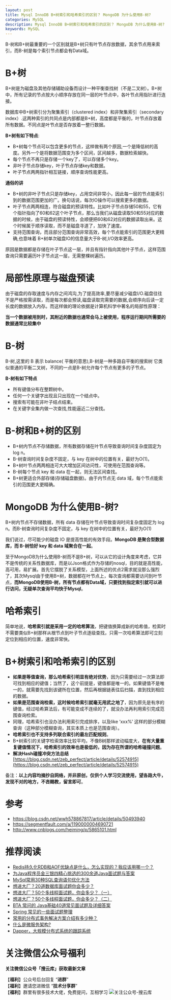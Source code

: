 ```yaml
---
layout: post
title: Mysql InnoDB B+树索引和哈希索引的区别？ MongoDB 为什么使用B-树?
categories: MySQL
description: Mysql InnoDB B+树索引和哈希索引的区别？ MongoDB 为什么使用B-树?
keywords: MySQL
---
```


B-树和B+树最重要的一个区别就是B+树只有叶节点存放数据，其余节点用来索引，而B-树是每个索引节点都会有Data域。

# B+树

B+树是为磁盘及其他存储辅助设备而设计一种平衡查找树（不是二叉树）。B+树中，所有记录的节点按大小顺序存放在同一层的叶节点中，各叶节点用指针进行连接。

数据库中B+树索引分为聚集索引（clustered index）和非聚集索引（secondary index）.这两种索引的共同点是内部都是B+树，高度都是平衡的，叶节点存放着所有数据。不同点是叶节点是否存放着一整行数据。

**B+树有如下特点**:

- B+树每个节点可以包含更多的节点，这样做有两个原因,一个是降低树的高度。另外一个是将数据范围变为多个区间，区间越多，数据检索越快。 
- 每个节点不再只是存储一个key了，可以存储多个key。
- 非叶子节点存储key，叶子节点存储key和数据。 
- 叶子节点两两指针相互链接，顺序查询性能更高。

**通俗的讲**
- B+树的非叶子节点只是存储key，占用空间非常小，因此每一层的节点能索引到的数据范围更加的广。换句话说，每次IO操作可以搜索更多的数据。
- 叶子节点两两相连，符合磁盘的预读特性。比如叶子节点存储50和55，它有个指针指向了60和62这个叶子节点，那么当我们从磁盘读取50和55对应的数据的时候，由于磁盘的预读特性，会顺便把60和62对应的数据读取出来。这个时候属于顺序读取，而不是磁盘寻道了，加快了速度。
- 支持范围查询，而且部分范围查询非常高效，每个节点能索引的范围更大更精确,也意味着 B+树单次磁盘IO的信息量大于B-树,I/O效率更高。

原因是数据都是存储在叶子节点这一层，并且有指针指向其他叶子节点，这样范围查询只需要遍历叶子节点这一层，无需整棵树遍历。

# 局部性原理与磁盘预读

由于磁盘的存取速度与内存之间鸿沟,为了提高效率,要尽量减少磁盘I/O.磁盘往往不是严格按需读取，而是每次都会预读,磁盘读取完需要的数据,会顺序向后读一定长度的数据放入内存。而这样做的理论依据是计算机科学中著名的局部性原理：

**当一个数据被用到时，其附近的数据也通常会马上被使用，程序运行期间所需要的数据通常比较集中**

# B-树

B-树,这里的 B 表示 balance( 平衡的意思),B-树是一种多路自平衡的搜索树 
它类似普通的平衡二叉树，不同的一点是B-树允许每个节点有更多的子节点。

**B-树有如下特点**

- 所有键值分布在整颗树中。
- 任何一个关键字出现且只出现在一个结点中。
- 搜索有可能在非叶子结点结束。
- 在关键字全集内做一次查找,性能逼近二分查找。

# B-树和B+树的区别

- B+树内节点不存储数据，所有数据存储在叶节点导致查询时间复杂度固定为 log n。
- B-树查询时间复杂度不固定，与 key 在树中的位置有关，最好为O(1)。
- B+树叶节点两两相连可大大增加区间访问性，可使用在范围查询等。
- B-树每个节点 key 和 data 在一起，则无法区间查找。
- B+树更适合外部存储(存储磁盘数据)。由于内节点无 data 域，每个节点能索引的范围更大更精确。

# MongoDB 为什么使用B-树?

B+树内节点不存储数据，所有 data 存储在叶节点导致查询时间复杂度固定为 log n。而B-树查询时间复杂度不固定，与 key 在树中的位置有关，最好为O(1)

我们说过，尽可能少的磁盘 IO 是提高性能的有效手段。**MongoDB 是聚合型数据库，而 B-树恰好 key 和 data 域聚合在一起**。

至于MongoDB为什么使用B-树而不是B+树，可以从它的设计角度来考虑，它并不是传统的关系性数据库，而是以Json格式作为存储的nosql，目的就是高性能，高可用，易扩展。首先它摆脱了关系模型，上面所述的优点2需求就没那么强烈了，其次Mysql由于使用B+树，数据都在叶节点上，每次查询都需要访问到叶节点，**而MongoDB使用B-树，所有节点都有Data域，只要找到指定索引就可以进行访问，无疑单次查询平均快于Mysql**。

# 哈希索引

简单地说，**哈希索引就是采用一定的哈希算法**，把键值换算成新的哈希值，检索时不需要类似B+树那样从根节点到叶子节点逐级查找，只需一次哈希算法即可立刻定位到相应的位置，速度非常快。

# B+树索引和哈希索引的区别

- **如果是等值查询，那么哈希索引明显有绝对优势**，因为只需要经过一次算法即可找到相应的键值；当然了，这个前提是，键值都是唯一的。如果键值不是唯一的，就需要先找到该键所在位置，然后再根据链表往后扫描，直到找到相应的数据。
- **如果是范围查询检索，这时候哈希索引就毫无用武之地了**，因为原先是有序的键值，经过哈希算法后，有可能变成不连续的了，就没办法再利用索引完成范围查询检索。
- 同理，哈希索引也没办法利用索引完成排序，以及like ‘xxx%’ 这样的部分模糊查询（这种部分模糊查询，其实本质上也是范围查询）。
- **哈希索引也不支持多列联合索引的最左匹配规则**。
- B+树索引的关键字检索效率比较平均，不像B树那样波动幅度大，**在有大量重复键值情况下，哈希索引的效率也是极低的，因为存在所谓的哈希碰撞问题**。
- **解决Hash碰撞冲突方法总结** [https://blog.csdn.net/zeb_perfect/article/details/52574915](https://blog.csdn.net/zeb_perfect/article/details/52574915)

备注：**以上内容均摘抄自网络，并非原创，仅供个人学习交流使用，望各路大牛，发现不对的地方，不吝赐教，留言即可**。


# 参考

- https://blog.csdn.net/wwh578867817/article/details/50493940
- https://segmentfault.com/a/1190000004690721
- http://www.cnblogs.com/heiming/p/5865101.html

# 推荐阅读

- [Redis持久化RDB和AOF优缺点是什么，怎么实现的？我应该用哪一个？](https://mp.weixin.qq.com/s?__biz=MzA3MTUzOTcxOQ==&mid=2452964601&idx=1&sn=dd04bf7d7aae4d0fd18a1bc1c06e8dd8&chksm=88ede991bf9a60874f5ccebfa952337f0572b4c784d1f567fbb7bdaae02c85bd734919844bdb&scene=21#wechat_redirect)
- [为Java程序员金三银四精心挑选的300余道Java面试题与答案](https://mp.weixin.qq.com/s?__biz=MzA3MTUzOTcxOQ==&mid=2452964581&idx=1&sn=80db3a55e2cf333659b0505f4a97de6c)
- [MySql常用30种SQL查询语句优化方法](https://mp.weixin.qq.com/s?__biz=MzA3MTUzOTcxOQ==&mid=2452964589&idx=2&sn=3e1cc9a632aec7cc3e5f71a2a4f076ee)
- [想进大厂？20道数据库面试题你会多少？](https://mp.weixin.qq.com/s?__biz=MzA3MTUzOTcxOQ==&mid=2452964589&idx=1&sn=545c9faa33cb192c6741c33039387cc7&chksm=88ede985bf9a6093ec327b34efe91488a3ad71ccceaa0d972e1312b9f33454cd944a0095b182#rd)
- [想进大厂？50个多线程面试题，你会多少？（一）](https://mp.weixin.qq.com/s?__biz=MzA3MTUzOTcxOQ==&mid=2452964569&idx=1&sn=10b22ac390594f03961cf48b72404444)
- [想进大厂？50个多线程面试题，你会多少？（二）](https://mp.weixin.qq.com/s?__biz=MzA3MTUzOTcxOQ==&mid=2452964573&idx=1&sn=6cc0042c0ad129f28a31a8ddad0bceb9)
- [BTA 常问的 Java基础40道常见面试题及详细答案](https://mp.weixin.qq.com/s?__biz=MzA3MTUzOTcxOQ==&mid=2452964547&idx=1&sn=ffd4eee6536356a79884b104a81d00b9)
- [Spring 常见的一些面试题整理](https://mp.weixin.qq.com/s?__biz=MzA3MTUzOTcxOQ==&mid=2452964577&idx=1&sn=b58ceb52d68eb6c4d7265a5648750336)
- [常用的分布式事务解决方案介绍有多少种？](https://mp.weixin.qq.com/s?__biz=MzA3MTUzOTcxOQ==&mid=2452964486&idx=1&sn=74f0067c8b3ac725e6d97c076d29d8ca)
- [什么是微服务架构?](https://mp.weixin.qq.com/s?__biz=MzA3MTUzOTcxOQ==&mid=2452964483&idx=1&sn=62707b3443a7a5dffc4106bcc21ff34e)
- [Dapper，大规模分布式系统的跟踪系统](https://mp.weixin.qq.com/s?__biz=MzA3MTUzOTcxOQ==&mid=2452964392&idx=1&sn=bcdb5be7d0b8895e50912163007f29c7)

# 关注微信公众号福利

**关注微信公众号「搜云库」获取最新文章**

【**福利**】公众号后台回复 “**进群**”  
【**福利**】邀请您进微信 “**技术分享群**”  
【**福利**】群里有很多技术大佬，免费提问，互相学习
![关注公众号-搜云库](http://www.ymq.io/images/souyunku.png "搜云库")
